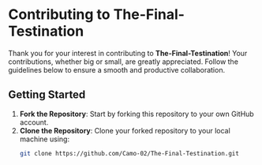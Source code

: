 # Contributing to The-Final-Testination  

Thank you for your interest in contributing to **The-Final-Testination**! Your contributions, whether big or small, are greatly appreciated. Follow the guidelines below to ensure a smooth and productive collaboration.  

## Getting Started  

1. **Fork the Repository**: Start by forking this repository to your own GitHub account.  
2. **Clone the Repository**: Clone your forked repository to your local machine using:  
   ```bash
   git clone https://github.com/Camo-02/The-Final-Testination.git
